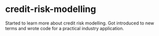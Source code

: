 # credit-risk-modelling

Started to learn more about credit risk modelling. Got introduced to new terms and wrote code for a practical industry application.
